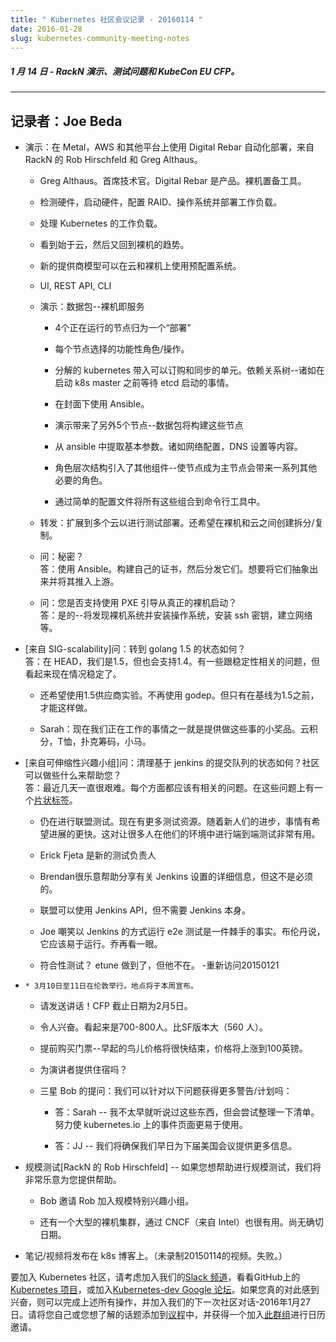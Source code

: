 ```yaml
---
title: " Kubernetes 社区会议记录 - 20160114 "
date: 2016-01-28
slug: kubernetes-community-meeting-notes
---
```

#####  1 月 14 日 - RackN 演示、测试问题和 KubeCon EU CFP。
---
 记录者：Joe Beda
---
* 演示：在 Metal，AWS 和其他平台上使用 Digital Rebar 自动化部署，来自 RackN 的 Rob Hirschfeld 和 Greg Althaus。

    * Greg Althaus。首席技术官。Digital Rebar 是产品。裸机置备工具。

    * 检测硬件，启动硬件，配置 RAID、操作系统并部署工作负载。

    * 处理 Kubernetes 的工作负载。

    * 看到始于云，然后又回到裸机的趋势。

    * 新的提供商模型可以在云和裸机上使用预配置系统。

    * UI, REST API, CLI

    * 演示：数据包--裸机即服务

        * 4个正在运行的节点归为一个“部署”

        * 每个节点选择的功能性角色/操作。

        * 分解的 kubernetes 带入可以订购和同步的单元。依赖关系树--诸如在启动 k8s master 之前等待 etcd 启动的事情。

        * 在封面下使用 Ansible。

        * 演示带来了另外5个节点--数据包将构建这些节点

        * 从 ansible 中提取基本参数。诸如网络配置，DNS 设置等内容。

        * 角色层次结构引入了其他组件--使节点成为主节点会带来一系列其他必要的角色。

        * 通过简单的配置文件将所有这些组合到命令行工具中。

    * 转发：扩展到多个云以进行测试部署。还希望在裸机和云之间创建拆分/复制。

    * 问：秘密？  
答：使用 Ansible。构建自己的证书，然后分发它们。想要将它们抽象出来并将其推入上游。

    * 问：您是否支持使用 PXE 引导从真正的裸机启动？   
答：是的--将发现裸机系统并安装操作系统，安装 ssh 密钥，建立网络等。
* [来自 SIG-scalability]问：转到 golang 1.5 的状态如何？  
答：在 HEAD，我们是1.5，但也会支持1.4。有一些跟稳定性相关的问题，但看起来现在情况稳定了。  

    * 还希望使用1.5供应商实验。不再使用 godep。但只有在基线为1.5之前，才能这样做。

    * Sarah：现在我们正在工作的事情之一就是提供做这些事的小奖品。云积分，T恤，扑克筹码，小马。
* [来自可伸缩性兴趣小组]问：清理基于 jenkins 的提交队列的状态如何？社区可以做些什么来帮助您？  
答：最近几天一直很艰难。每个方面都应该有相关的问题。在这些问题上有一个[片状标签][1]。  

    * 仍在进行联盟测试。现在有更多测试资源。随着新人们的进步，事情有希望进展的更快。这对让很多人在他们的环境中进行端到端测试非常有用。

    * Erick Fjeta 是新的测试负责人

    * Brendan很乐意帮助分享有关 Jenkins 设置的详细信息，但这不是必须的。

    * 联盟可以使用 Jenkins API，但不需要 Jenkins 本身。

    * Joe 嘲笑以 Jenkins 的方式运行 e2e 测试是一件棘手的事实。布伦丹说，它应该易于运行。乔再看一眼。

    * 符合性测试？ etune 做到了，但他不在。 -重新访问20150121
*     * 3月10日至11日在伦敦举行。地点将于本周宣布。

    * 请发送讲话！CFP 截止日期为2月5日。

    * 令人兴奋。看起来是700-800人。比SF版本大（560 人）。

    * 提前购买门票--早起的鸟儿价格将很快结束，价格将上涨到100英镑。

    * 为演讲者提供住宿吗？

    * 三星 Bob 的提问：我们可以针对以下问题获得更多警告/计划吗：

        * 答：Sarah -- 我不太早就听说过这些东西，但会尝试整理一下清单。努力使 kubernetes.io 上的事件页面更易于使用。

        * 答：JJ -- 我们将确保我们早日为下届美国会议提供更多信息。
* 规模测试[RackN 的 Rob Hirschfeld] -- 如果您想帮助进行规模测试，我们将非常乐意为您提供帮助。

    * Bob 邀请 Rob 加入规模特别兴趣小组。

    * 还有一个大型的裸机集群，通过 CNCF（来自 Intel）也很有用。尚无确切日期。
* 笔记/视频将发布在 k8s 博客上。（未录制20150114的视频。失败。）

要加入 Kubernetes 社区，请考虑加入我们的[Slack 频道][2]，看看GitHub上的[Kubernetes 项目][3]，或加入[Kubernetes-dev Google 论坛][4]。如果您真的对此感到兴奋，则可以完成上述所有操作，并加入我们的下一次社区对话-2016年1月27日。请将您自己或您想了解的话题添加到[议程][5]中，并获得一个加入[此群组][6]进行日历邀请。    



[1]: https://github.com/kubernetes/kubernetes/labels/kind%2Fflake
[2]: http://slack.k8s.io/
[3]: https://github.com/kubernetes/
[4]: https://groups.google.com/forum/#!forum/kubernetes-dev
[5]: https://docs.google.com/document/d/1VQDIAB0OqiSjIHI8AWMvSdceWhnz56jNpZrLs6o7NJY/edit#
[6]: https://groups.google.com/forum/#!forum/kubernetes-community-video-chat
